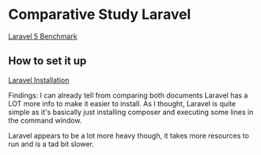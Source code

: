 # Comparative Study Laravel
<a href="https://www.cloudways.com/blog/laravel-5-benchmarks-php-5-6-and-7/">Laravel 5 Benchmark</a>
## How to set it up
<a href="https://laravel.com/docs/5.7/installation">Laravel Installation</a>

Findings:
I can already tell from comparing both documents Laravel has a LOT more info to make it easier to install. As I thought, Laravel is quite simple as it's basically just installing composer and executing some lines in the command window. 

Laravel appears to be a lot more heavy though, it takes more resources to run and is a tad bit slower.
